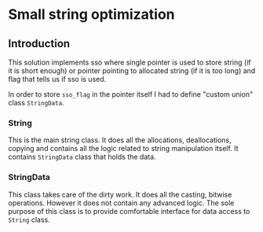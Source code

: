 # Small string optimization

## Introduction
This solution implements sso where single pointer is used to store string (if it is short enough) or pointer pointing to allocated string (if it is too long) and flag that tells us if sso is used.

In order to store `sso_flag` in the pointer itself I had to define "custom union" class `StringData`. 

### String
This is the main string class. It does all the allocations, deallocations, copying and contains all the logic related to string manipulation itself.
It contains `StringData` class that holds the data.

### StringData
This class takes care of the dirty work. It does all the casting, bitwise operations.
However it does not contain any advanced logic. The sole purpose of this class is to provide comfortable interface for data access to `String` class. 



